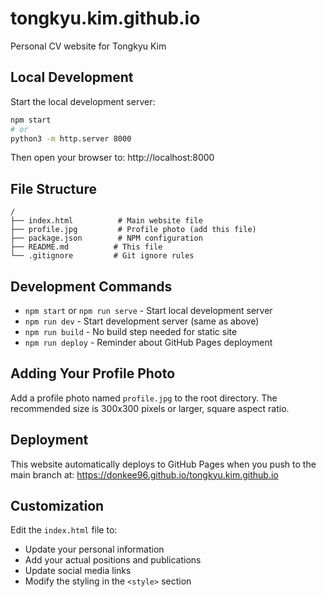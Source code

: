 # tongkyu.kim.github.io
Personal CV website for Tongkyu Kim

## Local Development

Start the local development server:
```bash
npm start
# or
python3 -m http.server 8000
```

Then open your browser to: http://localhost:8000

## File Structure

```
/
├── index.html          # Main website file
├── profile.jpg         # Profile photo (add this file)
├── package.json        # NPM configuration
├── README.md          # This file
└── .gitignore         # Git ignore rules
```

## Development Commands

- `npm start` or `npm run serve` - Start local development server
- `npm run dev` - Start development server (same as above)
- `npm run build` - No build step needed for static site
- `npm run deploy` - Reminder about GitHub Pages deployment

## Adding Your Profile Photo

Add a profile photo named `profile.jpg` to the root directory. The recommended size is 300x300 pixels or larger, square aspect ratio.

## Deployment

This website automatically deploys to GitHub Pages when you push to the main branch at:
https://donkee96.github.io/tongkyu.kim.github.io

## Customization

Edit the `index.html` file to:
- Update your personal information
- Add your actual positions and publications
- Update social media links
- Modify the styling in the `<style>` section

